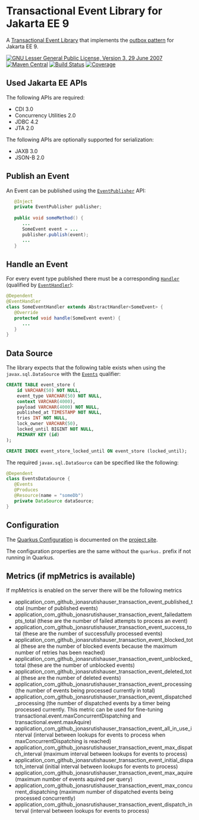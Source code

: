 # Transactional Event Library for Jakarta EE 9

A [Transactional Event Library](https://jonasrutishauser.github.io/transactional-event/) that implements the [outbox pattern](https://microservices.io/patterns/data/transactional-outbox.html) for Jakarta EE 9.

[![GNU Lesser General Public License, Version 3, 29 June 2007](https://img.shields.io/github/license/jonasrutishauser/transactional-event.svg?label=License)](http://www.gnu.org/licenses/lgpl-3.0.txt)
[![Maven Central](https://img.shields.io/maven-central/v/io.github.jonasrutishauser/transactional-event-api.svg?label=Maven%20Central)](http://search.maven.org/#search%7Cga%7C1%7Cg%3A%22io.github.jonasrutishauser%22%20a%3A%22transactional-event-api%22)
[![Build Status](https://img.shields.io/github/actions/workflow/status/jonasrutishauser/transactional-event/ci.yml.svg?label=Build)](https://github.com/jonasrutishauser/transactional-event/actions)
[![Coverage](https://img.shields.io/codecov/c/github/jonasrutishauser/transactional-event/master.svg?label=Coverage)](https://codecov.io/gh/jonasrutishauser/transactional-event)

## Used Jakarta EE APIs
The following APIs are required:
- CDI 3.0
- Concurrency Utilities 2.0
- JDBC 4.2
- JTA 2.0

The following APIs are optionally supported for serialization:
- JAXB 3.0
- JSON-B 2.0

## Publish an Event
An Event can be published using the [`EventPublisher`](https://jonasrutishauser.github.io/transactional-event/snapshot/transactional-event-api/apidocs/com/github/jonasrutishauser/transactional/event/api/EventPublisher.html) API:

```java
   @Inject
   private EventPublisher publisher;
   
   public void someMethod() {
      ...
      SomeEvent event = ...
      publisher.publish(event);
      ...
   }
```

## Handle an Event
For every event type published there must be a corresponding [`Handler`](https://jonasrutishauser.github.io/transactional-event/snapshot/transactional-event-api/apidocs/com/github/jonasrutishauser/transactional/event/api/handler/Handler.html) (qualified by [`EventHandler`](https://jonasrutishauser.github.io/transactional-event/snapshot/transactional-event-api/apidocs/com/github/jonasrutishauser/transactional/event/api/handler/EventHandler.html)):

```java
@Dependent
@EventHandler
class SomeEventHandler extends AbstractHandler<SomeEvent> {
   @Override
   protected void handle(SomeEvent event) {
      ...
   }
}
```

## Data Source
The library expects that the following table exists when using the `javax.sql.DataSource` with the [`Events`](https://jonasrutishauser.github.io/transactional-event/snapshot/transactional-event-api/apidocs/com/github/jonasrutishauser/transactional/event/api/Events.html) qualifier:

```sql
CREATE TABLE event_store (
	id VARCHAR(50) NOT NULL,
	event_type VARCHAR(50) NOT NULL,
	context VARCHAR(4000),
	payload VARCHAR(4000) NOT NULL,
	published_at TIMESTAMP NOT NULL,
	tries INT NOT NULL,
	lock_owner VARCHAR(50),
	locked_until BIGINT NOT NULL,
	PRIMARY KEY (id)
);

CREATE INDEX event_store_locked_until ON event_store (locked_until);
```

The required `javax.sql.DataSource` can be specified like the following:

```java
@Dependent
class EventsDataSource {
   @Events
   @Produces
   @Resource(name = "someDb")
   private DataSource dataSource;
}
```

## Configuration
The [Quarkus Configuration](https://jonasrutishauser.github.io/transactional-event/snapshot/transactional-event-quarkus/quarkus-configuration.html) is documented on the [project site](https://jonasrutishauser.github.io/transactional-event/).

The configuration properties are the same without the `quarkus.` prefix if not running in Quarkus.

## Metrics (if mpMetrics is available)
If mpMetrics is enabled on the server there will be the following metrics
- application_com_github_jonasrutishauser_transaction_event_published_total (number of published events)
- application_com_github_jonasrutishauser_transaction_event_failedattempts_total (these are the number of failed attempts to process an event)
- application_com_github_jonasrutishauser_transaction_event_success_total (these are the number of successfully processed events)
- application_com_github_jonasrutishauser_transaction_event_blocked_total (these are the number of blocked events because the maximum number of retries has been reached)
- application_com_github_jonasrutishauser_transaction_event_unblocked_total (these are the number of unblocked events)
- application_com_github_jonasrutishauser_transaction_event_deleted_total (these are the number of deleted events)
- application_com_github_jonasrutishauser_transaction_event_processing (the number of events being processed currently in total)
- application_com_github_jonasrutishauser_transaction_event_dispatched_processing (the number of dispatched events by a timer being processed currently. This metric can be used for fine-tuning transactional.event.maxConcurrentDispatching and transactional.event.maxAquire)
- application_com_github_jonasrutishauser_transaction_event_all_in_use_interval (interval between lookups for events to process when maxConcurrentDispatching is reached)
- application_com_github_jonasrutishauser_transaction_event_max_dispatch_interval (maximum interval between lookups for events to process)
- application_com_github_jonasrutishauser_transaction_event_initial_dispatch_interval (initial interval between lookups for events to process)
- application_com_github_jonasrutishauser_transaction_event_max_aquire (maximum number of events aquired per query)
- application_com_github_jonasrutishauser_transaction_event_max_concurrent_dispatching (maximum number of dispatched events being processed concurrently)
- application_com_github_jonasrutishauser_transaction_event_dispatch_interval (interval between lookups for events to process)
